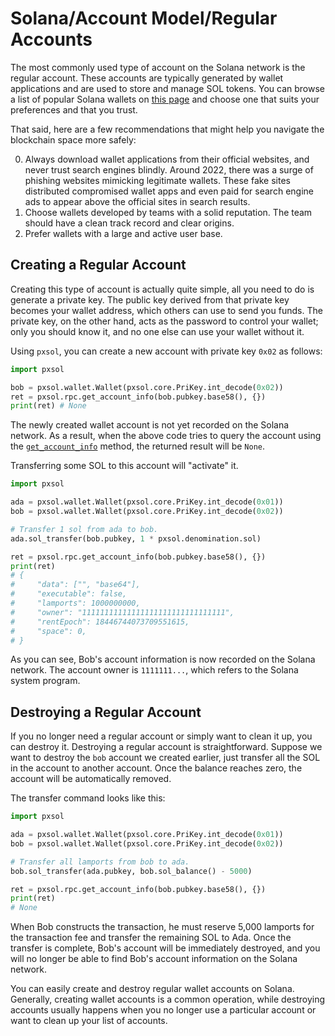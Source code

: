 # Solana/Account Model/Regular Accounts

The most commonly used type of account on the Solana network is the regular account. These accounts are typically generated by wallet applications and are used to store and manage SOL tokens. You can browse a list of popular Solana wallets on [this page](https://solana.com/solana-wallets) and choose one that suits your preferences and that you trust.

That said, here are a few recommendations that might help you navigate the blockchain space more safely:

0. Always download wallet applications from their official websites, and never trust search engines blindly. Around 2022, there was a surge of phishing websites mimicking legitimate wallets. These fake sites distributed compromised wallet apps and even paid for search engine ads to appear above the official sites in search results.
0. Choose wallets developed by teams with a solid reputation. The team should have a clean track record and clear origins.
0. Prefer wallets with a large and active user base.

## Creating a Regular Account

Creating this type of account is actually quite simple, all you need to do is generate a private key. The public key derived from that private key becomes your wallet address, which others can use to send you funds. The private key, on the other hand, acts as the password to control your wallet; only you should know it, and no one else can use your wallet without it.

Using `pxsol`, you can create a new account with private key `0x02` as follows:

```py
import pxsol

bob = pxsol.wallet.Wallet(pxsol.core.PriKey.int_decode(0x02))
ret = pxsol.rpc.get_account_info(bob.pubkey.base58(), {})
print(ret) # None
```

The newly created wallet account is not yet recorded on the Solana network. As a result, when the above code tries to query the account using the [`get_account_info`](https://solana.com/docs/rpc/http/getaccountinfo) method, the returned result will be `None`.

Transferring some SOL to this account will "activate" it.

```py
import pxsol

ada = pxsol.wallet.Wallet(pxsol.core.PriKey.int_decode(0x01))
bob = pxsol.wallet.Wallet(pxsol.core.PriKey.int_decode(0x02))

# Transfer 1 sol from ada to bob.
ada.sol_transfer(bob.pubkey, 1 * pxsol.denomination.sol)

ret = pxsol.rpc.get_account_info(bob.pubkey.base58(), {})
print(ret)
# {
#     "data": ["", "base64"],
#     "executable": false,
#     "lamports": 1000000000,
#     "owner": "11111111111111111111111111111111",
#     "rentEpoch": 18446744073709551615,
#     "space": 0,
# }
```

As you can see, Bob's account information is now recorded on the Solana network. The account owner is `1111111...`, which refers to the Solana system program.

## Destroying a Regular Account

If you no longer need a regular account or simply want to clean it up, you can destroy it. Destroying a regular account is straightforward. Suppose we want to destroy the `bob` account we created earlier, just transfer all the SOL in the account to another account. Once the balance reaches zero, the account will be automatically removed.

The transfer command looks like this:

```py
import pxsol

ada = pxsol.wallet.Wallet(pxsol.core.PriKey.int_decode(0x01))
bob = pxsol.wallet.Wallet(pxsol.core.PriKey.int_decode(0x02))

# Transfer all lamports from bob to ada.
bob.sol_transfer(ada.pubkey, bob.sol_balance() - 5000)

ret = pxsol.rpc.get_account_info(bob.pubkey.base58(), {})
print(ret)
# None
```

When Bob constructs the transaction, he must reserve 5,000 lamports for the transaction fee and transfer the remaining SOL to Ada. Once the transfer is complete, Bob's account will be immediately destroyed, and you will no longer be able to find Bob's account information on the Solana network.

You can easily create and destroy regular wallet accounts on Solana. Generally, creating wallet accounts is a common operation, while destroying accounts usually happens when you no longer use a particular account or want to clean up your list of accounts.
